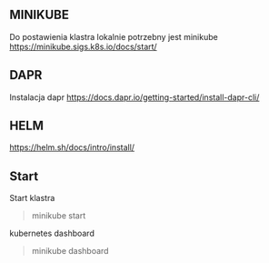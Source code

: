## MINIKUBE

Do postawienia klastra lokalnie potrzebny jest minikube
https://minikube.sigs.k8s.io/docs/start/

## DAPR

Instalacja dapr
https://docs.dapr.io/getting-started/install-dapr-cli/

## HELM

https://helm.sh/docs/intro/install/

## Start

Start klastra
> minikube start

kubernetes dashboard
> minikube dashboard

